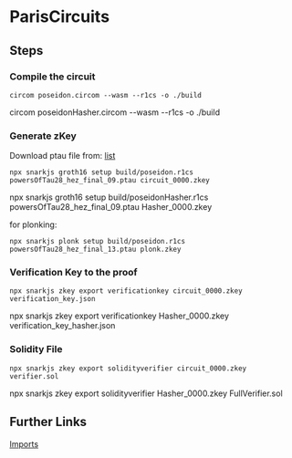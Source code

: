 # ParisCircuits

## Steps

### Compile the circuit

`circom poseidon.circom --wasm --r1cs -o ./build`

circom poseidonHasher.circom --wasm --r1cs -o ./build

### Generate zKey

Download ptau file from: [list](https://github.com/iden3/snarkjs)

`npx snarkjs groth16 setup build/poseidon.r1cs powersOfTau28_hez_final_09.ptau circuit_0000.zkey`

npx snarkjs groth16 setup build/poseidonHasher.r1cs powersOfTau28_hez_final_09.ptau Hasher_0000.zkey

for plonking:

`npx snarkjs plonk setup build/poseidon.r1cs powersOfTau28_hez_final_13.ptau plonk.zkey`

### Verification Key to the proof

`npx snarkjs zkey export verificationkey circuit_0000.zkey verification_key.json`

npx snarkjs zkey export verificationkey Hasher_0000.zkey verification_key_hasher.json

### Solidity File

`npx snarkjs zkey export solidityverifier circuit_0000.zkey verifier.sol`

npx snarkjs zkey export solidityverifier Hasher_0000.zkey FullVerifier.sol

## Further Links

[Imports](https://github.com/iden3/circom)
